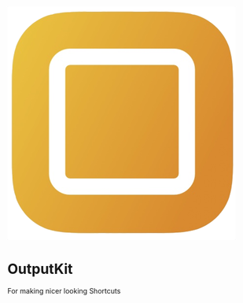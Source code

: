 ![](https://github.com/nturpin0/OutputKit/raw/master/Images/LogoOnlyBig.png)
# OutputKit
For making nicer looking Shortcuts

